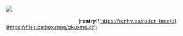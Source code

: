 ![](https://files.catbox.moe/bwvjac.gif)
                                                  [**rentry**]![https://rentry.co/rotten-hound](https://files.catbox.moe/qkuxmo.gif)
